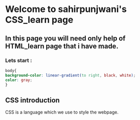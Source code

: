# Welcome to sahirpunjwani's CSS_learn page
## In this page you will need only help of HTML_learn page that i have made.
### Lets start :
```css
body{
background-color: linear-gradient(to right, black, white);
color: gray;
}
```
## CSS introduction
CSS is a language which we use to style the webpage.



